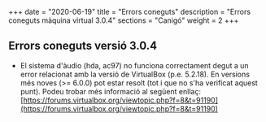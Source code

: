 +++
date        = "2020-06-19"
title       = "Errors coneguts"
description = "Errors coneguts màquina virtual 3.0.4"
sections    = "Canigó"
weight		= 2
+++

## Errors coneguts versió 3.0.4

* El sistema d'àudio (hda, ac97) no funciona correctament degut a un error relacionat amb la versió de VirtualBox (p.e. 5.2.18). En versions més noves (>= 6.0.0) pot estar resolt (tot i que no s'ha verificat aquest punt). Podeu trobar més informació al següent enllaç: [https://forums.virtualbox.org/viewtopic.php?f=8&t=91190](https://forums.virtualbox.org/viewtopic.php?f=8&t=91190)

